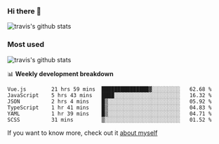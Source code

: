 ### Hi there 👋

<!--
**HondryTravis/HondryTravis** is a ✨ _special_ ✨ repository because its `README.md` (this file) appears on your GitHub profile.

Here are some ideas to get you started:

- 🔭 I’m currently working on ...
- 🌱 I’m currently learning ...
- 👯 I’m looking to collaborate on ...
- 🤔 I’m looking for help with ...
- 💬 Ask me about ...
- 📫 How to reach me: ...
- 😄 Pronouns: ...
- ⚡ Fun fact: ...
-->

![travis's github stats](https://github-readme-stats.vercel.app/api?username=HondryTravis&hide=stars)
### Most used
![travis's github stats](https://github-readme-stats.anuraghazra1.vercel.app/api/top-langs/?username=HondryTravis&layout=compact&hide_title=true)

📊 **Weekly development breakdown**

<!--START_SECTION:waka-->

```text
Vue.js        21 hrs 59 mins  ███████████████▓░░░░░░░░░   62.68 %
JavaScript    5 hrs 43 mins   ████░░░░░░░░░░░░░░░░░░░░░   16.32 %
JSON          2 hrs 4 mins    █▒░░░░░░░░░░░░░░░░░░░░░░░   05.92 %
TypeScript    1 hr 41 mins    █▒░░░░░░░░░░░░░░░░░░░░░░░   04.83 %
YAML          1 hr 39 mins    █▒░░░░░░░░░░░░░░░░░░░░░░░   04.71 %
SCSS          31 mins         ▒░░░░░░░░░░░░░░░░░░░░░░░░   01.52 %
```

<!--END_SECTION:waka-->

If you want to know more, check out it [about myself](https://hondrytravis.github.io/)
